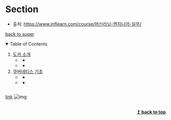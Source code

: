 # Section
- 출처: https://www.inflearn.com/course/머신러닝-엔지니어-실무/

[back to super](https://github.com/jinmang2/boostcamp_ai_tech_2/tree/main/o-stage/mlops)

<details open="open">
  <summary>Table of Contents</summary>
  <ol>
    <li>
      <a href="#도커-소개">도커 소개</a>
      <ul>
        <li><a href="#"></a>
          <ul>
            <li><a href="#"></a></li>
          </ul>
        </li>
        <li><a href="#"></a>
          <ul>
            <li><a href="#"></a></li>
          </ul>
        </li>
      </ul>
    </li>
    <li>
      <a href="#쿠버네티스-기초">쿠버네티스 기초</a>
      <ul>
        <li><a href="#"></a>
          <ul>
            <li><a href="#"></a></li>
          </ul>
        </li>
        <li><a href="#"></a>
          <ul>
            <li><a href="#"></a></li>
          </ul>
        </li>
      </ul>
    </li>
  </ol>
</details>


```python

```

[link]()
![img]()


<br/>
<div align="right">
    <b><a href="#section-">↥ back to top</a></b>
</div>
<br/>
